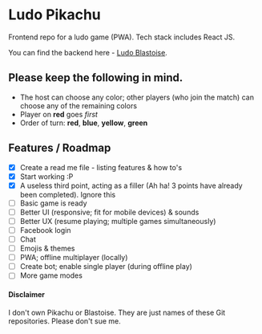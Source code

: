 # Ludo Pikachu

Frontend repo for a ludo game (PWA). Tech stack includes React JS.

You can find the backend here - [Ludo Blastoise](https://github.com/gdebojyoti/ludo-blastoise/).

## Please keep the following in mind.

- The host can choose any color; other players (who join the match) can choose any of the remaining colors
- Player on **red** goes _first_
- Order of turn: **red**, **blue**, **yellow**, **green**

## Features / Roadmap

- [x] Create a read me file - listing features & how to's
- [x] Start working :P
- [x] A useless third point, acting as a filler (Ah ha! 3 points have already been completed). Ignore this
- [ ] Basic game is ready
- [ ] Better UI (responsive; fit for mobile devices) & sounds
- [ ] Better UX (resume playing; multiple games simultaneously)
- [ ] Facebook login
- [ ] Chat
- [ ] Emojis & themes
- [ ] PWA; offline multiplayer (locally)
- [ ] Create bot; enable single player (during offline play)
- [ ] More game modes

#### Disclaimer

I don't own Pikachu or Blastoise. They are just names of these Git repositories. Please don't sue me.
